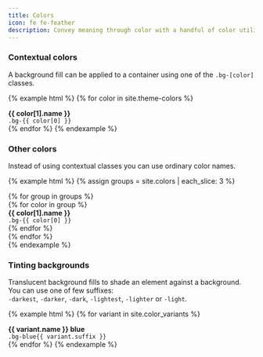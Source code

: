 ```yaml
---
title: Colors
icon: fe fe-feather
description: Convey meaning through color with a handful of color utility classes.
---
```


### Contextual colors

A background fill can be applied to a container using one of the `.bg-[color]` classes.

{% example html %}
{% for color in site.theme-colors %}
<div class="d-flex align-items-center mb-4">
  <div class="w-7 h-7 bg-{{ color[0] }} rounded mr-4"></div>
  <div>
    <strong>{{ color[1].name }}</strong><br />
    <code>.bg-{{ color[0] }}</code>
  </div>
</div>
{% endfor %}
{% endexample %}

### Other colors

Instead of using contextual classes you can use ordinary color names.

{% example html %}
{% assign groups = site.colors | each_slice: 3 %}
<div class="row">
{% for group in groups %}
<div class="col-4">
{% for color in group %}
<div class="d-flex align-items-center mb-4">
  <div class="w-7 h-7 bg-{{ color[0] }} rounded mr-4"></div>
  <div>
    <strong>{{ color[1].name }}</strong><br />
    <code>.bg-{{ color[0] }}</code>
  </div>
</div>
{% endfor %}
</div>
{% endfor %}
</div>
{% endexample %}

### Tinting backgrounds

Translucent background fills to shade an element against a background. You can use one of few suffixes:  
`-darkest`, `-darker`, `-dark`, `-lightest`, `-lighter` or `-light`. 
 
{% example html %}
{% for variant in site.color_variants %}
<div class="d-flex align-items-center mb-4">
  <div class="w-7 h-7 bg-blue{{ variant.suffix }} rounded mr-4"></div>
  <div>
    <strong>{{ variant.name }} blue</strong><br />
    <code>.bg-blue{{ variant.suffix }}</code>
  </div>
</div>
{% endfor %}
{% endexample %}
